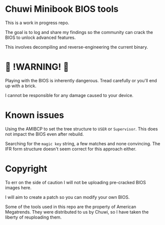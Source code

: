 # Chuwi Minibook BIOS tools

This is a work in progress repo.

The goal is to log and share my findings so the community can crack the BIOS to unlock advanced features.

This involves decompiling and reverse-engineering the current binary.

# 🚨 !WARNING! 🚨
Playing with the BIOS is inherently dangerous. Tread carefully or you'll end up with a brick.

I cannot be responsible for any damage caused to your device.

# Known issues
Using the AMIBCP to set the tree structure to `USER` or `Supervisor`. This does not impact the BIOS even after rebuild.

Searching for the `magic key` string, a few matches and none convincing. The IFR form structure doesn't seem correct for this approach either.

# Copyright
To err on the side of caution I will not be uploading pre-cracked BIOS images here.

I will aim to create a patch so you can modify your own BIOS.

Some of the tools used in this repo are the property of American Megatrends.
They were distributed to us by Chuwi, so I have taken the liberty of reuploading them.
